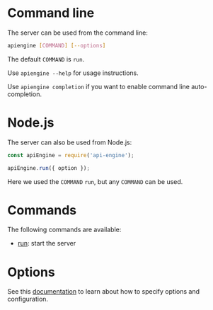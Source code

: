 # Command line

The server can be used from the command line:

```bash
apiengine [COMMAND] [--options]
```

The default `COMMAND` is `run`.

Use `apiengine --help` for usage instructions.

Use `apiengine completion` if you want to enable command line auto-completion.

# Node.js

The server can also be used from Node.js:

```javascript
const apiEngine = require('api-engine');

apiEngine.run({ option });
```

Here we used the `COMMAND` `run`, but any `COMMAND` can be used.

# Commands

The following commands are available:
  - [run](run.md): start the server

# Options

See this [documentation](configuration.md) to learn about how to specify
options and configuration.
